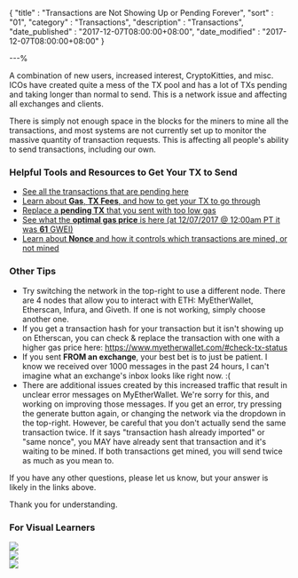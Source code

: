 {
"title"       : "Transactions are Not Showing Up or Pending Forever",
"sort"        : "01",
"category"    : "Transactions",
"description" : "Transactions",
"date_published" : "2017-12-07T08:00:00+08:00",
"date_modified"  : "2017-12-07T08:00:00+08:00"
}

---%

<p id="tansuopf_p1">
  A combination of new users, increased interest, CryptoKitties, and misc. ICOs have created quite a mess of the TX pool and has a lot of TXs pending and taking longer than normal to send. This is a network issue and affecting all exchanges and clients.
</p>
<p id="tansuopf_p2">
  There is simply not enough space in the blocks for the miners to mine all the transactions, and most systems are not currently set up to monitor the massive quantity of transaction requests. This is affecting all people's ability to send transactions, including our own.
</p>

### Helpful Tools and Resources to Get Your TX to Send
<ul>
  <li id="tansuopf_helpful_tools_l1">
    <a href="https://etherscan.io/txsPending" target="_blank">
      See all the transactions that are pending here
    </a>
  </li>
  <li id="tansuopf_helpful_tools_l2">
    <a href="https://kb.myetherwallet.com/gas/what-is-gas-ethereum.html" target="_blank">
      Learn about <b>Gas</b>, <b>TX Fees</b>, and how to get your TX to go through
    </a>
  </li>
  <li id="tansuopf_helpful_tools_l3">
    <a href="https://kb.myetherwallet.com/transactions/check-status-of-ethereum-transaction.html" target="_blank">
      Replace a <b>pending TX</b> that you sent with too low gas
    </a>
  </li>
  <li id="tansuopf_helpful_tools_l4">
    <a href="https://ethgasstation.info/" target="_blank">
      See what the <b>optimal gas price</b> is here (at 12/07/2017 @ 12:00am PT it was <b>61</b> GWEI)
    </a>
  </li>
  <li id="tansuopf_helpful_tools_l5">
    <a href="https://kb.myetherwallet.com/transactions/what-is-nonce.html" target="_blank">
      Learn about <b>Nonce</b> and how it controls which transactions are mined, or not mined
    </a>
  </li>
</ul>

### Other Tips  

<ul>
  <li id="tansuopf_other_l1">
    Try switching the network in the top-right to use a different node. There are 4 nodes that allow you to interact with ETH: MyEtherWallet, Etherscan, Infura, and Giveth. If one is not working, simply choose another one.
  </li>
  <li id="tansuopf_other_l2">
    If you get a transaction hash for your transaction but it isn't showing up on Etherscan, you can check & replace the transaction with one with a higher gas price here: <a href="https://www.myetherwallet.com/#check-tx-status" target="_blank">https://www.myetherwallet.com/#check-tx-status</a>
  </li>
  <li id="tansuopf_other_l3">
    If you sent <b>FROM an exchange</b>, your best bet is to just be patient. I know we received over 1000 messages in the past 24 hours, I can't imagine what an exchange's inbox looks like right now. :(
  </li>
  <li id="tansuopf_other_l4">
    There are additional issues created by this increased traffic that result in unclear error messages on MyEtherWallet. We're sorry for this, and working on improving those messages. If you get an error, try pressing the generate button again, or changing the network via the dropdown in the top-right. However, be careful that you don't actually send the same transaction twice. If it says "transaction hash already imported" or "same nonce", you MAY have already sent that transaction and it's waiting to be mined. If both transactions get mined, you will send twice as much as you mean to.
  </li>
</ul>
<p id="tansuopf_any_questions">
  If you have any other questions, please let us know, but your answer is likely in the links above.
</p>
<p id="tansuopf_thanks">
  Thank you for understanding.
</p>

### For Visual Learners
<div id="fvl_img1">
  <img src="../images/transactions/txpool_01.jpg" />
</div>
<div id="fvl_img2">
  <img src="../images/transactions/txpool_02.jpg" />
</div>
<div id="fvl_img3">
  <img src="../images/tx_pool_infographic.png" />
</div>
